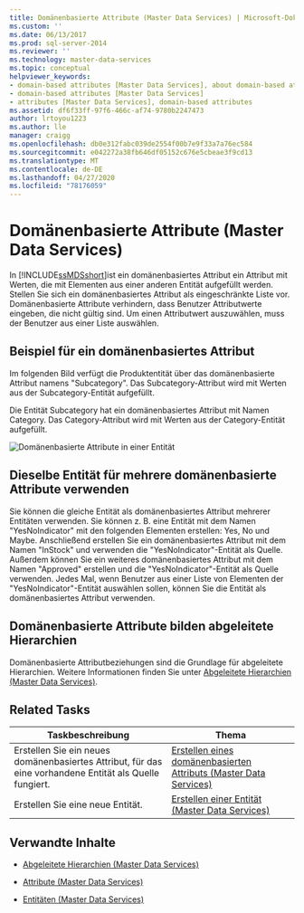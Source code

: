 ```yaml
---
title: Domänenbasierte Attribute (Master Data Services) | Microsoft-Dokumentation
ms.custom: ''
ms.date: 06/13/2017
ms.prod: sql-server-2014
ms.reviewer: ''
ms.technology: master-data-services
ms.topic: conceptual
helpviewer_keywords:
- domain-based attributes [Master Data Services], about domain-based attributes
- domain-based attributes [Master Data Services]
- attributes [Master Data Services], domain-based attributes
ms.assetid: df6f33ff-97f6-466c-af74-9780b2247473
author: lrtoyou1223
ms.author: lle
manager: craigg
ms.openlocfilehash: db0e312fabc039de2554f00b7e9f33a7a76ec584
ms.sourcegitcommit: e042272a38fb646df05152c676e5cbeae3f9cd13
ms.translationtype: MT
ms.contentlocale: de-DE
ms.lasthandoff: 04/27/2020
ms.locfileid: "78176059"
---
```

# <a name="domain-based-attributes-master-data-services"></a>Domänenbasierte Attribute (Master Data Services)
  In [!INCLUDE[ssMDSshort](../includes/ssmdsshort-md.md)]ist ein domänenbasiertes Attribut ein Attribut mit Werten, die mit Elementen aus einer anderen Entität aufgefüllt werden. Stellen Sie sich ein domänenbasiertes Attribut als eingeschränkte Liste vor. Domänenbasierte Attribute verhindern, dass Benutzer Attributwerte eingeben, die nicht gültig sind. Um einen Attributwert auszuwählen, muss der Benutzer aus einer Liste auswählen.

## <a name="domain-based-attribute-example"></a>Beispiel für ein domänenbasiertes Attribut
 Im folgenden Bild verfügt die Produktentität über das domänenbasierte Attribut namens "Subcategory". Das Subcategory-Attribut wird mit Werten aus der Subcategory-Entität aufgefüllt.

 Die Entität Subcategory hat ein domänenbasiertes Attribut mit Namen Category. Das Category-Attribut wird mit Werten aus der Category-Entität aufgefüllt.

 ![Domänenbasierte Attribute in einer Entität](../../2014/master-data-services/media/mds-conc-domain-based-attribute-conceptual.gif "Domänenbasierte Attribute in einer Entität")

## <a name="use-same-entity-for-multiple-domain-based-attributes"></a>Dieselbe Entität für mehrere domänenbasierte Attribute verwenden
 Sie können die gleiche Entität als domänenbasiertes Attribut mehrerer Entitäten verwenden. Sie können z. B. eine Entität mit dem Namen "YesNoIndicator" mit den folgenden Elementen erstellen: Yes, No und Maybe. Anschließend erstellen Sie ein domänenbasiertes Attribut mit dem Namen "InStock" und verwenden die "YesNoIndicator"-Entität als Quelle. Außerdem können Sie ein weiteres domänenbasiertes Attribut mit dem Namen "Approved" erstellen und die "YesNoIndicator"-Entität als Quelle verwenden. Jedes Mal, wenn Benutzer aus einer Liste von Elementen der "YesNoIndicator"-Entität auswählen sollen, können Sie die Entität als domänenbasiertes Attribut verwenden.

## <a name="domain-based-attributes-form-derived-hierarchies"></a>Domänenbasierte Attribute bilden abgeleitete Hierarchien
 Domänenbasierte Attributbeziehungen sind die Grundlage für abgeleitete Hierarchien. Weitere Informationen finden Sie unter [Abgeleitete Hierarchien &#40;Master Data Services&#41;](derived-hierarchies-master-data-services.md).

## <a name="related-tasks"></a>Related Tasks

|Taskbeschreibung|Thema|
|----------------------|-----------|
|Erstellen Sie ein neues domänenbasiertes Attribut, für das eine vorhandene Entität als Quelle fungiert.|[Erstellen eines domänenbasierten Attributs &#40;Master Data Services&#41;](../../2014/master-data-services/create-a-domain-based-attribute-master-data-services.md)|
|Erstellen Sie eine neue Entität.|[Erstellen einer Entität &#40;Master Data Services&#41;](../../2014/master-data-services/create-an-entity-master-data-services.md)|

## <a name="related-content"></a>Verwandte Inhalte

-   [Abgeleitete Hierarchien &#40;Master Data Services&#41;](derived-hierarchies-master-data-services.md)

-   [Attribute &#40;Master Data Services&#41;](../../2014/master-data-services/attributes-master-data-services.md)

-   [Entitäten &#40;Master Data Services&#41;](../../2014/master-data-services/entities-master-data-services.md)


